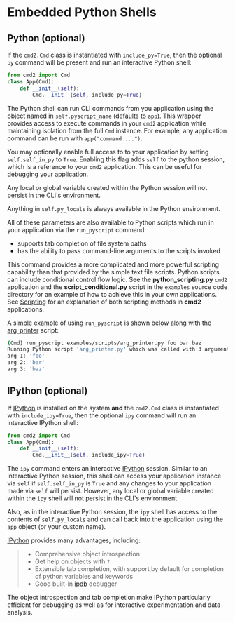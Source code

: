 # Embedded Python Shells

## Python (optional)

If the `cmd2.Cmd` class is instantiated with `include_py=True`, then the optional `py` command will be present and run an interactive Python shell:

```py
from cmd2 import Cmd
class App(Cmd):
    def __init__(self):
        Cmd.__init__(self, include_py=True)
```

The Python shell can run CLI commands from you application using the object named in `self.pyscript_name` (defaults to `app`). This wrapper provides access to execute commands in your `cmd2` application while maintaining isolation from the full `Cmd` instance. For example, any application command can be run with `app("command ...")`.

You may optionally enable full access to to your application by setting `self.self_in_py` to `True`. Enabling this flag adds `self` to the python session, which is a reference to your `cmd2` application. This can be useful for debugging your application.

Any local or global variable created within the Python session will not persist in the CLI's environment.

Anything in `self.py_locals` is always available in the Python environment.

All of these parameters are also available to Python scripts which run in your application via the `run_pyscript` command:

- supports tab completion of file system paths
- has the ability to pass command-line arguments to the scripts invoked

This command provides a more complicated and more powerful scripting capability than that provided by the simple text file scripts. Python scripts can include conditional control flow logic. See the **python_scripting.py** `cmd2` application and the **script_conditional.py** script in the `examples` source code directory for an example of how to achieve this in your own applications. See [Scripting](./scripting.md) for an explanation of both scripting methods in **cmd2** applications.

A simple example of using `run_pyscript` is shown below along with the [arg_printer](https://github.com/python-cmd2/cmd2/blob/master/examples/scripts/arg_printer.py) script:

```sh
(Cmd) run_pyscript examples/scripts/arg_printer.py foo bar baz
Running Python script 'arg_printer.py' which was called with 3 arguments
arg 1: 'foo'
arg 2: 'bar'
arg 3: 'baz'
```

## IPython (optional)

**If** [IPython](http://ipython.readthedocs.io) is installed on the system **and** the `cmd2.Cmd` class is instantiated with `include_ipy=True`, then the optional `ipy` command will run an interactive IPython shell:

```py
from cmd2 import Cmd
class App(Cmd):
    def __init__(self):
        Cmd.__init__(self, include_ipy=True)
```

The `ipy` command enters an interactive [IPython](http://ipython.readthedocs.io) session. Similar to an interactive Python session, this shell can access your application instance via `self` if `self.self_in_py` is `True` and any changes to your application made via `self` will persist. However, any local or global variable created within the `ipy` shell will not persist in the CLI's environment

Also, as in the interactive Python session, the `ipy` shell has access to the contents of `self.py_locals` and can call back into the application using the `app` object (or your custom name).

[IPython](http://ipython.readthedocs.io) provides many advantages, including:

> - Comprehensive object introspection
> - Get help on objects with `?`
> - Extensible tab completion, with support by default for completion of python variables and keywords
> - Good built-in [ipdb](https://pypi.org/project/ipdb/) debugger

The object introspection and tab completion make IPython particularly efficient for debugging as well as for interactive experimentation and data analysis.
